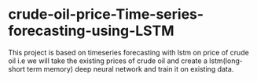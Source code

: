 # crude-oil-price-Time-series-forecasting-using-LSTM
This project is based on timeseries forecasting with lstm on price of crude oil i.e we will take the existing prices of crude oil and create a lstm(long-short term memory) deep neural network and train it on existing data.
